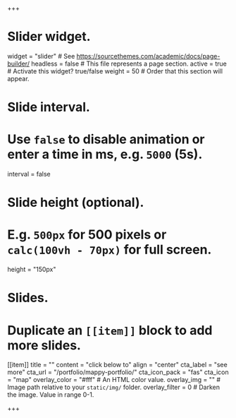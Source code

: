 +++
# Slider widget.
widget = "slider"  # See https://sourcethemes.com/academic/docs/page-builder/
headless = false  # This file represents a page section.
active = true  # Activate this widget? true/false
weight = 50  # Order that this section will appear.

# Slide interval.
# Use `false` to disable animation or enter a time in ms, e.g. `5000` (5s).
interval = false

# Slide height (optional).
# E.g. `500px` for 500 pixels or `calc(100vh - 70px)` for full screen.
height = "150px"

# Slides.
# Duplicate an `[[item]]` block to add more slides.

[[item]]
  title = ""
  content = "click below to"
  align = "center"
  cta_label = "see more"
  cta_url = "/portfolio/mappy-portfolio/"
  cta_icon_pack = "fas"
  cta_icon = "map"
  overlay_color = "#fff"  # An HTML color value.
  overlay_img = ""  # Image path relative to your `static/img/` folder.
  overlay_filter = 0  # Darken the image. Value in range 0-1.

 
+++
